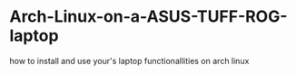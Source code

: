 # Arch-Linux-on-a-ASUS-TUFF-ROG-laptop
how to install and use your's laptop functionallities on arch linux
